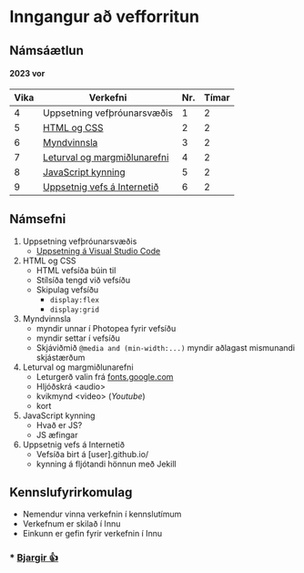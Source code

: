 # Inngangur að vefforritun

## Námsáætlun

#### 2023 vor

| Vika  | Verkefni  | Nr. | Tímar | 
|---|---|---|---|
| 4 | Uppsetning vefþróunarsvæðis | 1 | 2 |
| 5 | [HTML og CSS](https://github.com/Grunnskoli/Namsefni/tree/main/V-2)  | 2 | 2 |
| 6 | [Myndvinnsla](https://github.com/Grunnskoli/Namsefni/tree/main/V-3) | 3 | 2 |
| 7 | [Leturval og margmiðlunarefni](https://github.com/Grunnskoli/Namsefni/tree/main/V-4) | 4 | 2 |
| 8 | [JavaScript kynning](https://github.com/Grunnskoli/Namsefni/tree/main/V-5) | 5 | 2 |
| 9 | [Uppsetnig vefs á Internetið](https://github.com/Grunnskoli/Namsefni/tree/main/V-6) | 6 | 2 |

## Námsefni

1. Uppsetning vefþróunarsvæðis
   * [Uppsetning á Visual Studio Code](https://github.com/Grunnskoli/Namsefni/wiki/Undirbuningur)   
2. HTML og CSS
   * HTML vefsíða búin til
   * Stílsíða tengd við vefsíðu
   * Skipulag vefsíðu 
     * ```display:flex```
     * ```display:grid``` 
3. Myndvinnsla
   * myndir unnar í Photopea fyrir vefsíðu
   * myndir settar í vefsíðu
   * Skjáviðmið ```@media and (min-width:...)```  myndir aðlagast mismunandi skjástærðum
4. Leturval og margmiðlunarefni
   * Leturgerð valin frá [fonts.google.com](https://fonts.google.com/)
   * Hljóðskrá &lt;audio&gt; 
   * kvikmynd &lt;video&gt; (_Youtube_)
   * kort
5. JavaScript kynning
    * Hvað er JS?
    * JS æfingar
6. Uppsetnig vefs á Internetið
   * Vefsíða birt á [user].github.io/
   * kynning á fljótandi hönnun með Jekill


## Kennslufyrirkomulag

* Nemendur vinna verkefnin í kennslutímum
* Verkefnum er skilað í Innu 
* Einkunn er gefin fyrir verkefnin í Innu


### * [Bjargir 👍](https://github.com/Grunnskoli/Namsefni/wiki)


<!--


#### 🧙💻 [Verkefni, námsefni og sýnidæmi](https://github.com/vefumsjon/namsefni/)

#### 🌈 Verkefnaskil: [Github.com/22VG](https://github.com/22vg)

#### 🙋‍♀️ Stundatalfan er í [Innu](https://r.inna.is/) og einkunnir birtast þar.
-->


